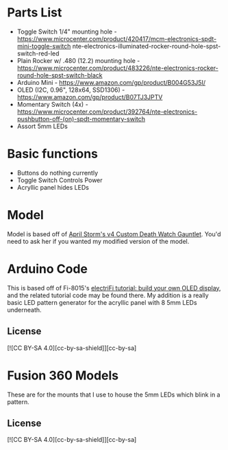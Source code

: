 # Parts List
- Toggle Switch 1/4" mounting hole - https://www.microcenter.com/product/420417/mcm-electronics-spdt-mini-toggle-switch
nte-electronics-illuminated-rocker-round-hole-spst-switch-red-led
- Plain Rocker w/ .480 (12.2) mounting hole - https://www.microcenter.com/product/483226/nte-electronics-rocker-round-hole-spst-switch-black
- Arduino Mini - https://www.amazon.com/gp/product/B004G53J5I/
- OLED (I2C, 0.96", 128x64, SSD1306) - https://www.amazon.com/gp/product/B07TJ3JPTV
- Momentary Switch (4x) - https://www.microcenter.com/product/392764/nte-electronics-pushbutton-off-(on)-spdt-momentary-switch
- Assort 5mm LEDs

# Basic functions
- Buttons do nothing currently
- Toggle Switch Controls Power
- Acryllic panel hides LEDs

# Model
Model is based off of [April Storm's v4 Custom Death Watch Gauntlet](https://www.etsy.com/listing/602469685/death-watch-bo-katan-pre-vizla-and). You'd need to ask her if you wanted my modified version of the model.

# Arduino Code
This is based off of Fi-8015's [electriFi tutorial: build your own OLED display](https://mandalorianmercs.org/forum/index.php?topic=187680.0), and the related tutorial code may be found there. My addition is a really basic LED pattern generator for the acryllic panel with 8 5mm LEDs underneath.
## License
[![CC BY-SA 4.0][cc-by-sa-shield]][cc-by-sa]

# Fusion 360 Models
These are for the mounts that I use to house the 5mm LEDs which blink in a pattern. 
## License
[![CC BY-SA 4.0][cc-by-sa-shield]][cc-by-sa]

